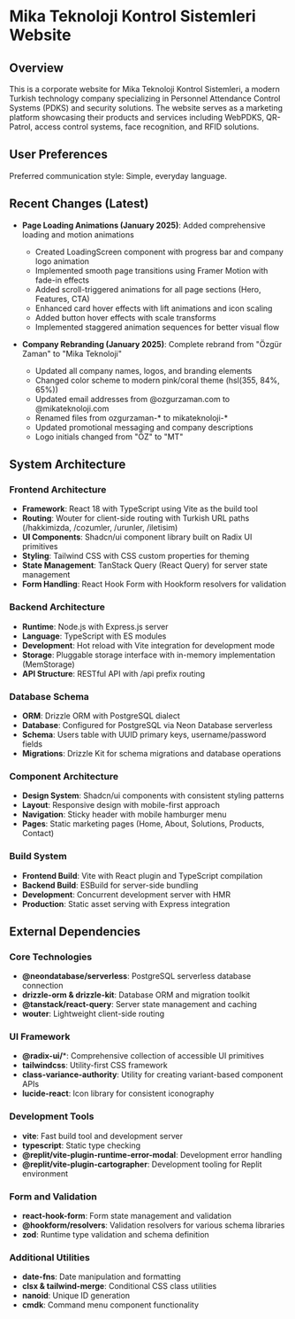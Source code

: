 # Mika Teknoloji Kontrol Sistemleri Website

## Overview

This is a corporate website for Mika Teknoloji Kontrol Sistemleri, a modern Turkish technology company specializing in Personnel Attendance Control Systems (PDKS) and security solutions. The website serves as a marketing platform showcasing their products and services including WebPDKS, QR-Patrol, access control systems, face recognition, and RFID solutions.

## User Preferences

Preferred communication style: Simple, everyday language.

## Recent Changes (Latest)

- **Page Loading Animations (January 2025)**: Added comprehensive loading and motion animations
  - Created LoadingScreen component with progress bar and company logo animation
  - Implemented smooth page transitions using Framer Motion with fade-in effects
  - Added scroll-triggered animations for all page sections (Hero, Features, CTA)
  - Enhanced card hover effects with lift animations and icon scaling
  - Added button hover effects with scale transforms
  - Implemented staggered animation sequences for better visual flow

- **Company Rebranding (January 2025)**: Complete rebrand from "Özgür Zaman" to "Mika Teknoloji"
  - Updated all company names, logos, and branding elements
  - Changed color scheme to modern pink/coral theme (hsl(355, 84%, 65%))
  - Updated email addresses from @ozgurzaman.com to @mikateknoloji.com
  - Renamed files from ozgurzaman-* to mikateknoloji-*
  - Updated promotional messaging and company descriptions
  - Logo initials changed from "ÖZ" to "MT"

## System Architecture

### Frontend Architecture
- **Framework**: React 18 with TypeScript using Vite as the build tool
- **Routing**: Wouter for client-side routing with Turkish URL paths (/hakkimizda, /cozumler, /urunler, /iletisim)
- **UI Components**: Shadcn/ui component library built on Radix UI primitives
- **Styling**: Tailwind CSS with CSS custom properties for theming
- **State Management**: TanStack Query (React Query) for server state management
- **Form Handling**: React Hook Form with Hookform resolvers for validation

### Backend Architecture
- **Runtime**: Node.js with Express.js server
- **Language**: TypeScript with ES modules
- **Development**: Hot reload with Vite integration for development mode
- **Storage**: Pluggable storage interface with in-memory implementation (MemStorage)
- **API Structure**: RESTful API with /api prefix routing

### Database Schema
- **ORM**: Drizzle ORM with PostgreSQL dialect
- **Database**: Configured for PostgreSQL via Neon Database serverless
- **Schema**: Users table with UUID primary keys, username/password fields
- **Migrations**: Drizzle Kit for schema migrations and database operations

### Component Architecture
- **Design System**: Shadcn/ui components with consistent styling patterns
- **Layout**: Responsive design with mobile-first approach
- **Navigation**: Sticky header with mobile hamburger menu
- **Pages**: Static marketing pages (Home, About, Solutions, Products, Contact)

### Build System
- **Frontend Build**: Vite with React plugin and TypeScript compilation
- **Backend Build**: ESBuild for server-side bundling
- **Development**: Concurrent development server with HMR
- **Production**: Static asset serving with Express integration

## External Dependencies

### Core Technologies
- **@neondatabase/serverless**: PostgreSQL serverless database connection
- **drizzle-orm & drizzle-kit**: Database ORM and migration toolkit
- **@tanstack/react-query**: Server state management and caching
- **wouter**: Lightweight client-side routing

### UI Framework
- **@radix-ui/***: Comprehensive collection of accessible UI primitives
- **tailwindcss**: Utility-first CSS framework
- **class-variance-authority**: Utility for creating variant-based component APIs
- **lucide-react**: Icon library for consistent iconography

### Development Tools
- **vite**: Fast build tool and development server
- **typescript**: Static type checking
- **@replit/vite-plugin-runtime-error-modal**: Development error handling
- **@replit/vite-plugin-cartographer**: Development tooling for Replit environment

### Form and Validation
- **react-hook-form**: Form state management and validation
- **@hookform/resolvers**: Validation resolvers for various schema libraries
- **zod**: Runtime type validation and schema definition

### Additional Utilities
- **date-fns**: Date manipulation and formatting
- **clsx & tailwind-merge**: Conditional CSS class utilities
- **nanoid**: Unique ID generation
- **cmdk**: Command menu component functionality